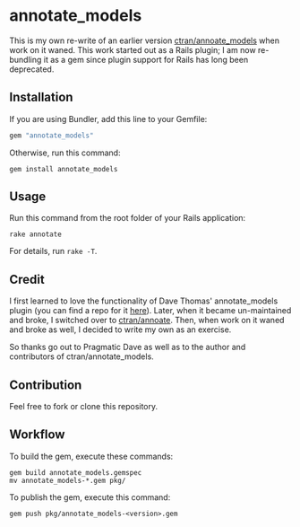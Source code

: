 # annotate_models

This is my own re-write of an earlier version [ctran/annoate_models](https://github.com/ctran/annotate_models) when
work on it waned.  This work started out as a Rails plugin; I am now re-bundling it as a gem since plugin support for Rails has
long been deprecated.

## Installation

If you are using Bundler, add this line to your Gemfile:

```ruby
gem "annotate_models"
```

Otherwise, run this command:

```
gem install annotate_models
```

## Usage

Run this command from the root folder of your Rails application:

```
rake annotate
```

For details, run ```rake -T```.

## Credit

I first learned to love the functionality of Dave Thomas' annotate_models plugin (you can find a repo for it
[here](https://github.com/alsemyonov/annotate_models)).  Later, when it became un-maintained and broke, I switched over to
[ctran/annoate](https://github.com/ctran/annotate_models).  Then, when work on it waned and broke as well, I decided to write my own
as an exercise.

So thanks go out to Pragmatic Dave as well as to the author and contributors of ctran/annotate_models.

## Contribution

Feel free to fork or clone this repository.

## Workflow

To build the gem, execute these commands:

```
gem build annotate_models.gemspec
mv annotate_models-*.gem pkg/
```

To publish the gem, execute this command:

```
gem push pkg/annotate_models-<version>.gem
```
